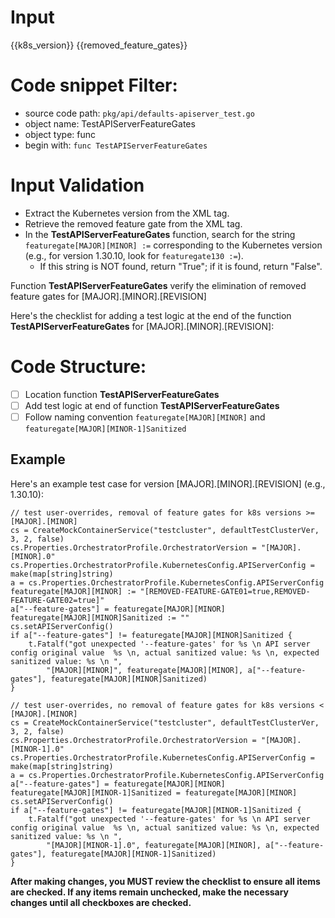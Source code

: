 
# Input 
<KubernetesVersion>{{k8s_version}}</KubernetesVersion>
<RemovedFeatureGate>{{removed_feature_gates}}</RemovedFeatureGate>

# Code snippet Filter:
   - source code path: `pkg/api/defaults-apiserver_test.go`
   - object name: TestAPIServerFeatureGates
   - object type: func
   - begin with: `func TestAPIServerFeatureGates`

# Input Validation
- Extract the Kubernetes version from the <KubernetesVersion> XML tag.
- Retrieve the removed feature gate from the <RemovedFeatureGate> XML tag.
- In the **TestAPIServerFeatureGates** function, search for the string `featuregate[MAJOR][MINOR] :=` corresponding to the Kubernetes version (e.g., for version 1.30.10, look for `featuregate130 :=`).
    - If this string is NOT found, return "True"; if it is found, return "False".

Function **TestAPIServerFeatureGates** verify the elimination of removed feature gates for [MAJOR].[MINOR].[REVISION]

Here's the checklist for adding a test logic at the end of the function **TestAPIServerFeatureGates** for [MAJOR].[MINOR].[REVISION]:

# Code Structure:
- [ ] Location function **TestAPIServerFeatureGates**
- [ ] Add test logic at end of function **TestAPIServerFeatureGates**
- [ ] Follow naming convention `featuregate[MAJOR][MINOR]` and `featuregate[MAJOR][MINOR-1]Sanitized`

## Example

Here's an example test case for version [MAJOR].[MINOR].[REVISION] (e.g., 1.30.10):


    // test user-overrides, removal of feature gates for k8s versions >= [MAJOR].[MINOR]
	cs = CreateMockContainerService("testcluster", defaultTestClusterVer, 3, 2, false)
	cs.Properties.OrchestratorProfile.OrchestratorVersion = "[MAJOR].[MINOR].0"
	cs.Properties.OrchestratorProfile.KubernetesConfig.APIServerConfig = make(map[string]string)
	a = cs.Properties.OrchestratorProfile.KubernetesConfig.APIServerConfig
	featuregate[MAJOR][MINOR] := "[REMOVED-FEATURE-GATE01=true,REMOVED-FEATURE-GATE02=true]"
	a["--feature-gates"] = featuregate[MAJOR][MINOR]
	featuregate[MAJOR][MINOR]Sanitized := ""
	cs.setAPIServerConfig()
	if a["--feature-gates"] != featuregate[MAJOR][MINOR]Sanitized {
		t.Fatalf("got unexpected '--feature-gates' for %s \n API server config original value  %s \n, actual sanitized value: %s \n, expected sanitized value: %s \n ",
			"[MAJOR][MINOR]", featuregate[MAJOR][MINOR], a["--feature-gates"], featuregate[MAJOR][MINOR]Sanitized)
	}

	// test user-overrides, no removal of feature gates for k8s versions < [MAJOR].[MINOR]
	cs = CreateMockContainerService("testcluster", defaultTestClusterVer, 3, 2, false)
	cs.Properties.OrchestratorProfile.OrchestratorVersion = "[MAJOR].[MINOR-1].0"
	cs.Properties.OrchestratorProfile.KubernetesConfig.APIServerConfig = make(map[string]string)
	a = cs.Properties.OrchestratorProfile.KubernetesConfig.APIServerConfig
	a["--feature-gates"] = featuregate[MAJOR][MINOR]
	featuregate[MAJOR][MINOR-1]Sanitized = featuregate[MAJOR][MINOR]
	cs.setAPIServerConfig()
	if a["--feature-gates"] != featuregate[MAJOR][MINOR-1]Sanitized {
		t.Fatalf("got unexpected '--feature-gates' for %s \n API server config original value  %s \n, actual sanitized value: %s \n, expected sanitized value: %s \n ",
			"[MAJOR][MINOR-1].0", featuregate[MAJOR][MINOR], a["--feature-gates"], featuregate[MAJOR][MINOR-1]Sanitized)
	}


**After making changes, you MUST review the checklist to ensure all items are checked. If any items remain unchecked, make the necessary changes until all checkboxes are checked.**

